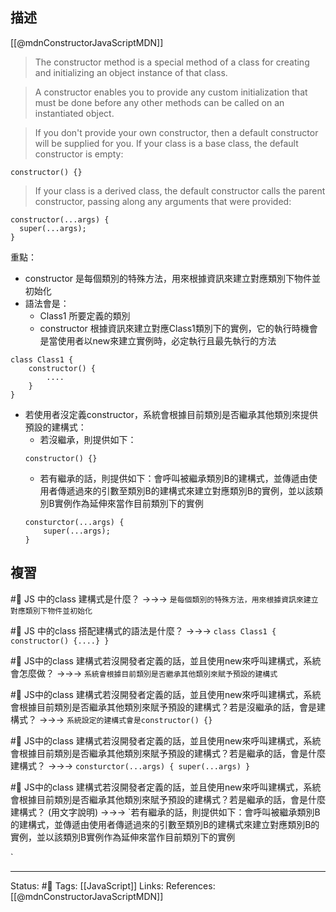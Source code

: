 ## 描述

[[@mdnConstructorJavaScriptMDN]]

> The constructor method is a special method of a class for creating and initializing an object instance of that class.

> A constructor enables you to provide any custom initialization that must be done before any other methods can be called on an instantiated object.


> If you don't provide your own constructor, then a default constructor will be supplied for you. If your class is a base class, the default constructor is empty:

```
constructor() {}
```

> If your class is a derived class, the default constructor calls the parent constructor, passing along any arguments that were provided:

```
constructor(...args) {
  super(...args);
}
```


重點：
- constructor 是每個類別的特殊方法，用來根據資訊來建立對應類別下物件並初始化
- 語法會是：
	- Class1 所要定義的類別
	- constructor 根據資訊來建立對應Class1類別下的實例，它的執行時機會是當使用者以new來建立實例時，必定執行且最先執行的方法
```
class Class1 {
	constructor() {
		....
	}
}
```

- 若使用者沒定義constructor，系統會根據目前類別是否繼承其他類別來提供預設的建構式：
	- 若沒繼承，則提供如下：
	```
	constructor() {}
	```
	- 若有繼承的話，則提供如下：會呼叫被繼承類別B的建構式，並傳遞由使用者傳遞過來的引數至類別B的建構式來建立對應類別B的實例，並以該類別B實例作為延伸來當作目前類別下的實例
	```
	consturctor(...args) {
		super(...args);
	}
	```


## 複習

#🧠 JS 中的class 建構式是什麼？ ->->-> `是每個類別的特殊方法，用來根據資訊來建立對應類別下物件並初始化`
<!--SR:!2022-11-18,28,250-->

#🧠 JS 中的class 搭配建構式的語法是什麼？ ->->-> `class Class1 { constructor() {....} }`
<!--SR:!2022-11-18,28,250-->


#🧠 JS中的class 建構式若沒開發者定義的話，並且使用new來呼叫建構式，系統會怎麼做？ ->->-> `系統會根據目前類別是否繼承其他類別來賦予預設的建構式`
<!--SR:!2022-11-18,28,250-->

#🧠 JS中的class 建構式若沒開發者定義的話，並且使用new來呼叫建構式，系統會根據目前類別是否繼承其他類別來賦予預設的建構式？若是沒繼承的話，會是建構式？ ->->-> `系統設定的建構式會是constructor() {}`
<!--SR:!2022-11-18,28,250-->


#🧠 JS中的class 建構式若沒開發者定義的話，並且使用new來呼叫建構式，系統會根據目前類別是否繼承其他類別來賦予預設的建構式？若是繼承的話，會是什麼建構式？ ->->-> `consturctor(...args) { super(...args) }`
<!--SR:!2022-11-18,28,250-->


#🧠 JS中的class 建構式若沒開發者定義的話，並且使用new來呼叫建構式，系統會根據目前類別是否繼承其他類別來賦予預設的建構式？若是繼承的話，會是什麼建構式？ (用文字說明) ->->-> `若有繼承的話，則提供如下：會呼叫被繼承類別B的建構式，並傳遞由使用者傳遞過來的引數至類別B的建構式來建立對應類別B的實例，並以該類別B實例作為延伸來當作目前類別下的實例
<!--SR:!2023-01-27,71,250-->
`


---
Status: #🌱 
Tags:
[[JavaScript]]
Links:
References:
[[@mdnConstructorJavaScriptMDN]]

